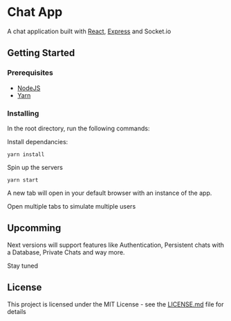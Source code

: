 # Chat App

A chat application built with [React]("https://reactjs.org/"), [Express]("https://expressjs.com/") and Socket.io

## Getting Started

### Prerequisites

* [NodeJS]("https://nodejs.org/en/")
* [Yarn]("https://yarnpkg.com/lang/en/docs/install/")

### Installing
In the root directory, run the following commands:

Install dependancies:

```
yarn install
```

Spin up the servers

```
yarn start
```

A new tab will open in your default browser with an instance of the app.

Open multiple tabs to simulate multiple users

## Upcomming

Next versions will support features like Authentication, Persistent chats with a Database, Private Chats and way more.

Stay tuned

## License

This project is licensed under the MIT License - see the [LICENSE.md](LICENSE.md) file for details